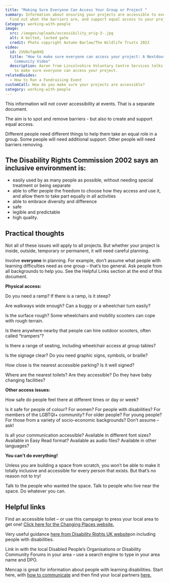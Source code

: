 ```yaml
---
title: "Making Sure Everyone Can Access Your Group or Project "
summary: Information about ensuring your projects are accessible to everyone.
  Find out what the barriers are, and support equal access to your projects.
Category: working-with-people
image:
  src: /images/uploads/accessibility_orig-3-.jpg
  alt: A bolted, locked gate
  credit: Photo copyright Autumn Barlow/The Wildlife Trusts 2023
video:
  id: 2VU0xTqm0XQ
  title: "How to make sure everyone can access your project: A Nextdoor Nature
    Community Video"
  description: Aaron from Lincolnshire Voluntary Centre Services talks about how
    to make sure everyone can access your project.
relatedGuides:
  - How to Run a Fundraising Event
customCall: How do you make sure your projects are accessible?
category: working-with-people
---
```

This information will not cover accessibility at events. That is a separate document.

The aim is to spot and remove barriers - but also to create and support equal access.

Different people need different things to help them take an equal role in a group. Some people will need additional support. Other people will need barriers removing.

## The Disability Rights Commission 2002 says an inclusive environment is:

* easily used by as many people as possible, without needing special treatment or being separate
* able to offer people the freedom to choose how they access and use it, and allow them to take part equally in all activities
* able to embrace diversity and difference
* safe
* legible and predictable
* high quality.

## Practical thoughts

Not all of these issues will apply to all projects. But whether your project is inside, outside, temporary or permanent, it will need careful planning.

Involve **everyone** in planning. For example, don’t assume what people with learning difficulties need as one group – that’s too general. Ask people from all backgrounds to help you. See the Helpful Links section at the end of this document.

**Physical access:**

Do you need a ramp? If there is a ramp, is it steep?

Are walkways wide enough? Can a buggy or a wheelchair turn easily?

Is the surface rough? Some wheelchairs and mobility scooters can cope with rough terrain.

Is there anywhere nearby that people can hire outdoor scooters, often called “trampers”?

Is there a range of seating, including wheelchair access at group tables?

Is the signage clear? Do you need graphic signs, symbols, or braille?

How close is the nearest accessible parking? Is it well signed?

Where are the nearest toilets? Are they accessible? Do they have baby changing facilities?

**Other access issues:**

How safe do people feel there at different times or day or week?

Is it safe for people of colour? For women? For people with disabilities? For members of the LGBTQI+ community? For older people? For young people? For those from a variety of socio-economic backgrounds? Don’t assume – ask!

Is all your communication accessible? Available in different font sizes? Available in Easy Read format? Available as audio files? Available in other languages?

**You can’t do everything!**

Unless you are building a space from scratch, you won’t be able to make it totally inclusive and accessible for every person that exists. But that’s no reason not to try! 

Talk to the people who wanted the space. Talk to people who live near the space. Do whatever you can.

## Helpful links

Find an accessible toilet – or use this campaign to press your local area to get one! [Click here for the Changing Places website.](https://www.changing-places.org/ "Changing Places")

Very useful guidance [here from Disability Rights UK website](https://www.disabilityrightsuk.org/sites/default/files/pdf/1%20%20InclusivecommunitiesLAguidance.pdf)on including people with disabilities.

Link in with the local Disabled People’s Organisations or Disability Community Forums in your area – use a search engine to type in your area name and DPO.

Mencap is great for information about people with learning disabilities. Start here, with [how to communicate](https://www.mencap.org.uk/learning-disability-explained/communicating-people-learning-disability) and then find your local partners [here.](https://www.mencap.org.uk/advice-and-support/network-partners)